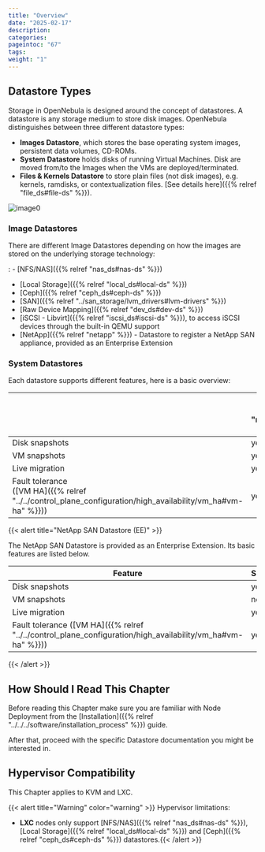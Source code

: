 ```yaml
---
title: "Overview"
date: "2025-02-17"
description:
categories:
pageintoc: "67"
tags:
weight: "1"
---
```


<a id="sm"></a>

<a id="storage"></a>

<!--# Overview -->

## Datastore Types

Storage in OpenNebula is designed around the concept of datastores. A datastore is any storage medium to store disk images. OpenNebula distinguishes between three different datastore types:

* **Images Datastore**, which stores the base operating system images, persistent data volumes, CD-ROMs.
* **System Datastore** holds disks of running Virtual Machines. Disk are moved from/to the Images when the VMs are deployed/terminated.
* **Files & Kernels Datastore** to store plain files (not disk images), e.g. kernels, ramdisks, or contextualization files. [See details here]({{% relref "file_ds#file-ds" %}}).

![image0](/images/datastoreoverview.png)

### Image Datastores

There are different Image Datastores depending on how the images are stored on the underlying storage technology:

: - [NFS/NAS]({{% relref "nas_ds#nas-ds" %}})
  - [Local Storage]({{% relref "local_ds#local-ds" %}})
  - [Ceph]({{% relref "ceph_ds#ceph-ds" %}})
  - [SAN]({{% relref "../san_storage/lvm_drivers#lvm-drivers" %}})
  - [Raw Device Mapping]({{% relref "dev_ds#dev-ds" %}})
  - [iSCSI - Libvirt]({{% relref "iscsi_ds#iscsi-ds" %}}), to access iSCSI devices through the built-in QEMU support
  - [NetApp]({{% relref "netapp" %}}) - Datastore to register a NetApp SAN appliance, provided as an Enterprise Extension

### System Datastores

Each datastore supports different features, here is a basic overview:

|                                                                                                                 | [NFS/NAS]({{% relref "nas_ds#nas-ds" %}}) | [Local]({{% relref "local_ds#local-ds" %}}) | [Ceph]({{% relref "ceph_ds#ceph-ds" %}}) | [SAN]({{% relref "../san_storage/lvm_drivers#lvm-drivers" %}}) | [iSCSI]({{% relref "iscsi_ds#iscsi-ds" %}}) |
| ------------------------------------------------------------------------------------------------                | ----------------------------              | ------------------------------              | ---------------------------              | ----------------------------------              | ------------------------------              |
| Disk snapshots                                                                                                  | yes                                       | yes                                         | yes                                      | yes (LVM Thin only)                             | yes                                         |
| VM snapshots                                                                                                    | yes                                       | yes                                         | no                                       | no                                              | no                                          |
| Live migration                                                                                                  | yes                                       | yes                                         | yes                                      | yes                                             | yes                                         |
| Fault tolerance<br/>([VM HA]({{% relref "../../control_plane_configuration/high_availability/vm_ha#vm-ha" %}})) | yes                                       | no                                          | yes                                      | yes                                             | yes                                         |

{{< alert title="NetApp SAN Datastore (EE)" >}}

The NetApp SAN Datastore is provided as an Enterprise Extension. Its basic features are listed below.

| Feature                                                                                                     | Supported |
| ----------------------------------------------------------------------------------------------------------- | --------- |
| Disk snapshots                                                                                              | yes       |
| VM snapshots                                                                                                | no        |
| Live migration                                                                                              | yes       |
| Fault tolerance ([VM HA]({{% relref "../../control_plane_configuration/high_availability/vm_ha#vm-ha" %}})) | yes       |

{{< /alert >}}

## How Should I Read This Chapter

Before reading this Chapter make sure you are familiar with Node Deployment from the [Installation]({{% relref "../../../software/installation_process" %}}) guide.

After that, proceed with the specific Datastore documentation you might be interested in.

## Hypervisor Compatibility

This Chapter applies to KVM and LXC.

{{< alert title="Warning" color="warning" >}}
Hypervisor limitations:

- **LXC** nodes only support [NFS/NAS]({{% relref "nas_ds#nas-ds" %}}), [Local Storage]({{% relref "local_ds#local-ds" %}}) and [Ceph]({{% relref "ceph_ds#ceph-ds" %}}) datastores.{{< /alert >}}
